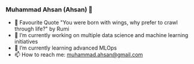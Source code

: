 ### Muhammad Ahsan (Ahsan) 👋

- 💬 Favourite Quote "You were born with wings, why prefer to crawl through life?" by Rumi
- 🔭 I’m currently working on multiple data science and machine learning initiatives
- 🌱 I’m currently learning advanced MLOps 
- 📫 How to reach me: muhammad.ahsan@gmail.com

<!--
**muhammad-ahsan/muhammad-ahsan** is a ✨ _special_ ✨ repository because its `README.md` (this file) appears on your GitHub profile.

Here are some ideas to get you started:

- 🔭 I’m currently working on ...
- 🌱 I’m currently learning ...
- 👯 I’m looking to collaborate on ...
- 🤔 I’m looking for help with ...



- ⚡ Fun fact: ...
-->
